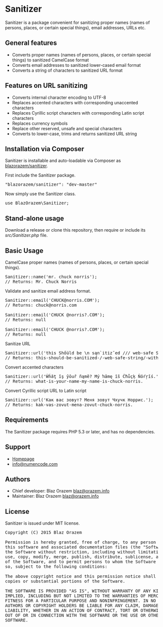 Sanitizer
=========

Sanitizer is a package convenient for sanitizing proper names (names of persons, places, or certain special things), email addresses, URLs etc.


General features
----------------

 * Converts proper names (names of persons, places, or certain special things) to sanitized CamelCase format
 * Converts email addresses to sanitized lower-cased email format
 * Converts a string of characters to sanitized URL format


Features on URL sanitizing
--------------------------

 * Converts internal character encoding to UTF-8
 * Replaces accented characters with corresponding unaccented characters
 * Replaces Cyrillic script characters with corresponding Latin script characters
 * Replaces currency symbols
 * Replace other reserved, unsafe and special characters
 * Converts to lower-case, trims and returns sanitized URL string


Installation via Composer
-------------------------

Sanitizer is installable and auto-loadable via Composer as [blazorazem/sanitizer](https://packagist.org/packages/blazorazem/sanitizer/).

First include the Sanitizer package.
<pre>
"blazorazem/sanitizer": "dev-master"
</pre>

Now simply use the Sanitizer class.
<pre>
use BlazOrazem\Sanitizer;
</pre>


Stand-alone usage
-----------------

Download a release or clone this repository, then require or include its _src/Sanitizer.php_ file.


Basic Usage
-----------

CamelCase proper names (names of persons, places, or certain special things).
<pre>
Sanitizer::name('mr. chuck norris');
// Returns: Mr. Chuck Norris
</pre>

Validate and sanitize email address format.
<pre>
Sanitizer::email('CHUCK@norris.COM');
// Returns: chuck@norris.com

Sanitizer::email('CHUCK @norris?.COM');
// Returns: null

Sanitizer::email('CHUCK @norris?.COM');
// Returns: null
</pre>

Sanitize URL
<pre>
Sanitizer::url('this Shőüld be \n sąn`itiz˘ed /// web-safe STRING/ with € cú˘rrenc~y at THE...END');
// Returns: this-should-be-sanitized-/-web-safe-string/-with-eur-currency-at-the.end
</pre>

Convert accented characters
<pre>
Sanitizer::url('Ŵĥăţ ĩş ŷōuř ñąmĕ? Mý ŉǎmę ĭŝ Ĉħǚçķ Ñöŕŗǐś.');
// Returns: what-is-your-name-my-name-is-chuck-norris.
</pre>

Convert Cyrillic script URL to Latin script
<pre>
Sanitizer::url('Как вас зовут? Меня зовут Чхучк Норрис.');
// Returns: kak-vas-zovut-mena-zovut-chuck-norris.
</pre>


Requirements
------------

The Sanitizer package requires PHP 5.3 or later, and has no dependencies.


Support
-------

 * [Homepage](http://www.numencode.com/)
 * <info@numencode.com>


Authors
-------

 * Chief developer: Blaz Orazem <blaz@orazem.info>
 * Maintainer: Blaz Orazem <blaz@orazem.info>


License
-------

Sanitizer is issued under MIT license.

<pre>
Copyright (C) 2015 Blaz Orazem

Permission is hereby granted, free of charge, to any person obtaining a copy of
this software and associated documentation files (the "Software"), to deal in
the Software without restriction, including without limitation the rights to
use, copy, modify, merge, publish, distribute, sublicense, and/or sell copies
of the Software, and to permit persons to whom the Software is furnished to do
so, subject to the following conditions:

The above copyright notice and this permission notice shall be included in all
copies or substantial portions of the Software.

THE SOFTWARE IS PROVIDED "AS IS", WITHOUT WARRANTY OF ANY KIND, EXPRESS OR
IMPLIED, INCLUDING BUT NOT LIMITED TO THE WARRANTIES OF MERCHANTABILITY,
FITNESS FOR A PARTICULAR PURPOSE AND NONINFRINGEMENT. IN NO EVENT SHALL THE
AUTHORS OR COPYRIGHT HOLDERS BE LIABLE FOR ANY CLAIM, DAMAGES OR OTHER
LIABILITY, WHETHER IN AN ACTION OF CONTRACT, TORT OR OTHERWISE, ARISING FROM,
OUT OF OR IN CONNECTION WITH THE SOFTWARE OR THE USE OR OTHER DEALINGS IN THE
SOFTWARE.
</pre>